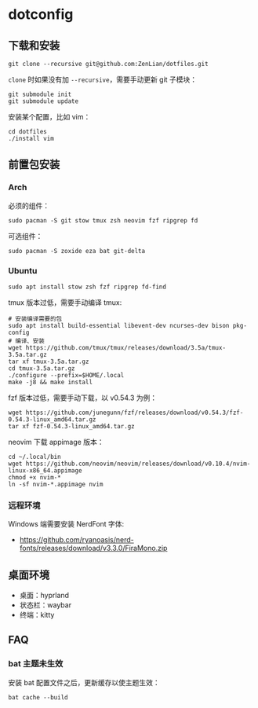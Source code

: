 # dotconfig

## 下载和安装

```shell
git clone --recursive git@github.com:ZenLian/dotfiles.git
```

`clone` 时如果没有加 `--recursive`，需要手动更新 git 子模块：

```shell
git submodule init
git submodule update
```

安装某个配置，比如 vim：

```shell
cd dotfiles
./install vim
```

## 前置包安装

### Arch

必须的组件：

```shell
sudo pacman -S git stow tmux zsh neovim fzf ripgrep fd
```

可选组件：

```shell
sudo pacman -S zoxide eza bat git-delta
```

### Ubuntu

```shell
sudo apt install stow zsh fzf ripgrep fd-find
```

tmux 版本过低，需要手动编译 tmux:

```shell
# 安装编译需要的包
sudo apt install build-essential libevent-dev ncurses-dev bison pkg-config
# 编译、安装
wget https://github.com/tmux/tmux/releases/download/3.5a/tmux-3.5a.tar.gz
tar xf tmux-3.5a.tar.gz
cd tmux-3.5a.tar.gz
./configure --prefix=$HOME/.local
make -j8 && make install
```

fzf 版本过低，需要手动下载，以 v0.54.3 为例：

```shell
wget https://github.com/junegunn/fzf/releases/download/v0.54.3/fzf-0.54.3-linux_amd64.tar.gz
tar xf fzf-0.54.3-linux_amd64.tar.gz
```

neovim 下载 appimage 版本：

```shell
cd ~/.local/bin
wget https://github.com/neovim/neovim/releases/download/v0.10.4/nvim-linux-x86_64.appimage
chmod +x nvim-*
ln -sf nvim-*.appimage nvim
```

### 远程环境

Windows 端需要安装 NerdFont 字体:

- https://github.com/ryanoasis/nerd-fonts/releases/download/v3.3.0/FiraMono.zip

## 桌面环境

- 桌面：hyprland
- 状态栏：waybar
- 终端：kitty

## FAQ

### bat 主题未生效

安装 bat 配置文件之后，更新缓存以使主题生效：

```
bat cache --build
```
